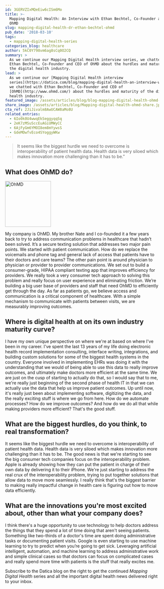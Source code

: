 ```yaml
---
id: 3GERVZIxMQeEiw6cISm6Mo
title: >-
  Mapping Digital Health: An Interview with Ethan Bechtel, Co-Founder and CEO of
  OhMD
slug: mapping-digital-health-dr-ethan-bechtel-ohmd
pub_date: '2018-03-10'
tags:
  - mapping-digital-health-series
categories_blog: healthcare
author: 5kC0Y798vm6ag8sCq0O2CQ
summary: >
  As we continue our Mapping Digital Health interview series, we chatted with
  Ethan Bechtel, Co-Founder and CEO of OhMD about the hurdles and maturity of
  the digital health industry. 
lead: >
  As we continue our [Mapping Digital Health interview
  series](https://datica.com/blog/mapping-digital-health-an-interview-with-john-moore-ceo-and-founder-twine/),
  we chatted with Ethan Bechtel, Co-Founder and CEO of
  [OhMD](http://www.ohmd.com/) about the hurdles and maturity of the digital
  health industry. 
featured_image: /assets/articles/blog/blog-mapping-digital-health-ohmd-featured.jpg
share_image: /assets/articles/blog/Mapping-digital-health-ohmd-share.jpg
cta_ref: 2JiJivalm8AwUCAW8aMo8U
related_entries:
  - 6Io0k0U4wwqEkSeggyqqSq
  - 2eK7zMSuSccEuAGiUMWyCC
  - 6AjFyGm6YMOI8em8mYywsS
  - GdeMOwfvEco4SYoggyWKw
---
```

> It seems like the biggest hurdle we need to overcome is interoperability of patient health data. Health data is very siloed which makes innovation more challenging than it has to be.”

## What does OhMD do?

<img src="/assets/articles/blog/OhMD.png?w=300" width="150" class="float-right" alt="OhMD">

My company is OhMD. My brother Nate and I co-founded it a few years back to try to address communication problems in healthcare that hadn’t been solved. It’s a secure texting solution that addresses two major pain points. We started with patient communication. How do we replace the voicemails and phone tag and general lack of access that patients have to their doctors and care teams? The other pain point is around physician to physician or provider to provider communications. We set out to build a consumer-grade, HIPAA compliant texting app that improves efficiency for providers. We really took a very consumer tech approach to solving this problem and really focus on user experience and eliminating friction. We’re building a big user base of providers and staff that need OhMD to efficiently get through the day. As far as patients go, we believe access and communication is a critical component of healthcare. With a simple mechanism to communicate with patients between visits, we are measurably improving outcomes.

## Where is digital health at on its own industry maturity curve? 

I have my own unique perspective on where we're at based on where I've been in my career. I've spent the last 13 years of my life doing electronic health record implementation consulting, interface writing, integrations, and building custom solutions for some of the biggest health systems in the country. Everyone involved in implementing EHRs was doing it with the understanding that we would of being able to use this data to really improve outcomes, and ultimately make doctors more efficient at the same time. We are just on the cusp of starting to actually do that, so I would say that to me, we're really just beginning of the second phase of health IT in that we can actually use the data that help us improve patient outcomes. Up until now, it's really just been about implementing software, digitizing the data, and the really exciting stuff is where we go from here. How do we automate processes? How do we improve outcomes? And how do we do all that while making providers more efficient? That's the good stuff.

## What are the biggest hurdles, do you think, to real transformation? 

It seems like the biggest hurdle we need to overcome is interoperability of patient health data. Health data is very siloed which makes innovation more challenging than it has to be. The good news is that we're starting to see the big consumer tech companies focus on the interoperability problem. Apple is already showing how they can put the patient in charge of their own data by delivering it to their iPhone. We're just starting to address the real crux of the interoperability problem, trying to put together solutions that allow data to move more seamlessly. I really think that's the biggest barrier to making really impactful change in health care is figuring out how to move data efficiently. 

## What are the innovations you're most excited about, other than what your company does?

I think there's a huge opportunity to use technology to help doctors address the things that they spend a lot of time doing that aren't seeing patients. Something like two-thirds of a doctor's time are spent doing administrative tasks or documenting patient visits. Google is even starting to use machine learning to try to predict when you’re going to get sick. Leveraging artificial intelligent, automation, and machine learning to address administrative work and simple clinical cases so that doctors can focus on complicated cases and really spend more time with patients is the stuff that really excites me. 

Subscribe to the Datica blog on the right to get the continued _Mapping Digital Health_ series and all the important digital health news delivered right to your inbox. 
  